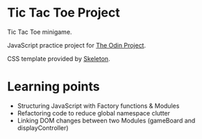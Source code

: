 # Tic Tac Toe Project

Tic Tac Toe minigame.

JavaScript practice project for [The Odin Project](https://www.theodinproject.com/).

CSS template provided by [Skeleton](http://getskeleton.com/).

# Learning points

- Structuring JavaScript with Factory functions & Modules 
- Refactoring code to reduce global namespace clutter
- Linking DOM changes between two Modules (gameBoard and displayController)
